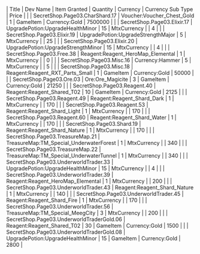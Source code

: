| Title | Dev Name | Item Granted | Quantity | Currency | Currency Sub Type | Price |
|  | SecretShop.Page03.CharShard.17 | Voucher:Voucher_Chest_Gold | 1 | GameItem | Currency:Gold | 7500000 |
|  | SecretShop.Page03.Elixir.17 | UpgradePotion:UpgradeHealthMinor | 15 | MtxCurrency |  | 4 |
|  | SecretShop.Page03.Elixir.19 | UpgradePotion:UpgradeStrengthMajor | 5 | MtxCurrency |  | 25 |
|  | SecretShop.Page03.Elixir.20 | UpgradePotion:UpgradeStrengthMinor | 15 | MtxCurrency |  | 4 |
|  | SecretShop.Page03.Free.38 | Reagent:Reagent_HeroMap_Elemental | 1 | MtxCurrency |  | 0 |
|  | SecretShop.Page03.Misc.16 | Currency:Hammer | 5 | MtxCurrency |  | 5 |
|  | SecretShop.Page03.Misc.18 | Reagent:Reagent_RXT_Parts_Small | 1 | GameItem | Currency:Gold | 50000 |
|  | SecretShop.Page03.Ore.03 | Ore:Ore_Magicite | 3 | GameItem | Currency:Gold | 21250 |
|  | SecretShop.Page03.Reagent.40 | Reagent:Reagent_Shared_T02 | 10 | GameItem | Currency:Gold | 2125 |
|  | SecretShop.Page03.Reagent.49 | Reagent:Reagent_Shard_Dark | 1 | MtxCurrency |  | 170 |
|  | SecretShop.Page03.Reagent.53 | Reagent:Reagent_Shard_Light | 1 | MtxCurrency |  | 170 |
|  | SecretShop.Page03.Reagent.60 | Reagent:Reagent_Shard_Water | 1 | MtxCurrency |  | 170 |
|  | SecretShop.Page03.Shard.19 | Reagent:Reagent_Shard_Nature | 1 | MtxCurrency |  | 170 |
|  | SecretShop.Page03.TreasureMap.21 | TreasureMap:TM_Special_UnderwaterForest | 1 | MtxCurrency |  | 340 |
|  | SecretShop.Page03.TreasureMap.22 | TreasureMap:TM_Special_UnderwaterTunnel | 1 | MtxCurrency |  | 340 |
|  | SecretShop.Page03.UnderworldTrader.33 | UpgradePotion:UpgradeHealthMinor | 15 | MtxCurrency |  | 4 |
|  | SecretShop.Page03.UnderworldTrader.39 | Reagent:Reagent_HeroMap_Elemental | 1 | MtxCurrency |  | 200 |
|  | SecretShop.Page03.UnderworldTrader.43 | Reagent:Reagent_Shard_Nature | 1 | MtxCurrency |  | 140 |
|  | SecretShop.Page03.UnderworldTrader.45 | Reagent:Reagent_Shard_Fire | 1 | MtxCurrency |  | 170 |
|  | SecretShop.Page03.UnderworldTrader.56 | TreasureMap:TM_Special_MeegCity | 3 | MtxCurrency |  | 200 |
|  | SecretShop.Page03.UnderworldTraderGold.06 | Reagent:Reagent_Shared_T02 | 30 | GameItem | Currency:Gold | 1500 |
|  | SecretShop.Page03.UnderworldTraderGold.08 | UpgradePotion:UpgradeHealthMinor | 15 | GameItem | Currency:Gold | 2800 |
